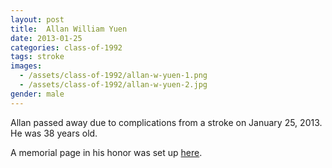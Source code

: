 ```yaml
---
layout: post
title:  Allan William Yuen
date: 2013-01-25
categories: class-of-1992
tags: stroke
images:
  - /assets/class-of-1992/allan-w-yuen-1.png
  - /assets/class-of-1992/allan-w-yuen-2.jpg
gender: male
---
```

Allan passed away due to complications from a stroke on January 25, 2013. He was 38 years old.

A memorial page in his honor was set up [here](https://www.forevermissed.com/allan-yuen/about).
